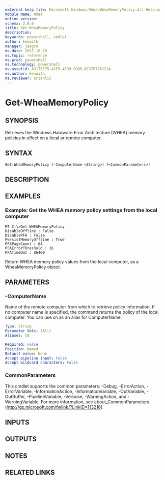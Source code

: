 ```yaml
---
external help file: Microsoft.Windows.Whea.WheaMemoryPolicy.dll-Help.xml
Module Name: Whea
online version: 
schema: 2.0.0
title: Get-WheaMemoryPolicy
description: 
keywords: powershell, cmdlet
author: kenwith
manager: jasgro
ms.date: 2017-10-29
ms.topic: reference
ms.prod: powershell
ms.technology: powershell
ms.assetid: A9175E75-42E5-4E39-9DD5-8C37F7761214
ms.author: kenwith
ms.reviewer: brianlic
---
```


# Get-WheaMemoryPolicy

## SYNOPSIS
Retrieves the Windows Hardware Error Architecture (WHEA) memory policies in effect on a local or remote computer.

## SYNTAX

```
Get-WheaMemoryPolicy [-ComputerName <String>] [<CommonParameters>]
```

## DESCRIPTION

## EXAMPLES

### Example: Get the WHEA memory policy settings from the local computer
```
PS C:\>Get-WHEAMemoryPolicy
DisableOffline : False
DisablePFA : False
PersistMemoryOffline : True
PFAPageCount : 64
PFAErrorThreshold : 16
PFATimeOut : 86400
```

Return WHEA memory policy values from the local computer, as a WheaMemoryPolicy object.

## PARAMETERS

### -ComputerName
Name of the remote computer from which to retrieve policy information.
If no computer name is specified, the command returns the policy of the local computer.
You can use cn as an alias for ComputerName.

```yaml
Type: String
Parameter Sets: (All)
Aliases: CN

Required: False
Position: Named
Default value: None
Accept pipeline input: False
Accept wildcard characters: False
```

### CommonParameters
This cmdlet supports the common parameters: -Debug, -ErrorAction, -ErrorVariable, -InformationAction, -InformationVariable, -OutVariable, -OutBuffer, -PipelineVariable, -Verbose, -WarningAction, and -WarningVariable. For more information, see about_CommonParameters (http://go.microsoft.com/fwlink/?LinkID=113216).

## INPUTS

## OUTPUTS

## NOTES

## RELATED LINKS
